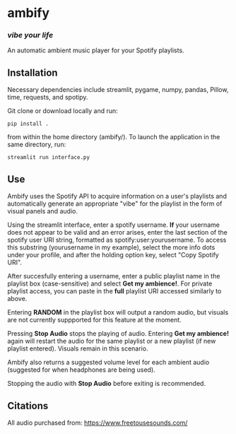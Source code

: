 # ambify
### *vibe your life*
An automatic ambient music player for your Spotify playlists.

## Installation
Necessary dependencies include streamlit, pygame, numpy, pandas, Pillow, time, requests, and spotipy.

Git clone or download locally and run:

```
pip install .
```
from within the home directory (ambify/).
To launch the application in the same directory, run:
```
streamlit run interface.py
```
## Use
Ambify uses the Spotify API to acquire information on a user's playlists and automatically generate an appropriate "vibe" for the playlist in the form of visual panels and audio.

Using the streamlit interface, enter a spotify username. **If** your username does not appear to be valid and an error arises, enter the last section of the spotify user URI string, formatted as spotify:user:yourusername. To access this substring (yourusername in my example), select the more info dots under your profile, and after the holding option key, select "Copy Spotify URI". 

After succesfully entering a username, enter a public playlist name in the playlist box (case-sensitive) and select **Get my ambience!**. For private playlist access, you can paste in the **full** playlist URI accessed similarly to above.

Entering **RANDOM** in the playlist box will output a random audio, but visuals are not currently suppported for this feature at the moment. 

Pressing **Stop Audio** stops the playing of audio. Entering **Get my ambience!** again will restart the audio for the same playlist or a new playlist (if new playlist entered). Visuals remain in this scenario. 

Ambify also returns a suggested volume level for each ambient audio (suggested for when headphones are being used).

Stopping the audio with **Stop Audio** before exiting is recommended.
## Citations
All audio purchased from: https://www.freetousesounds.com/



